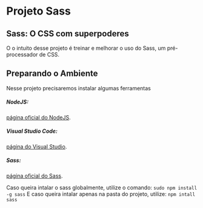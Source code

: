 # Projeto Sass
## Sass: O CSS com superpoderes

O o intuito desse projeto é treinar e melhorar o uso do Sass, um pré-processador de CSS.

## Preparando o Ambiente

Nesse projeto precisaremos instalar algumas ferramentas

##### NodeJS: 
[página oficial do NodeJS](https://nodejs.org/en/download/).

##### Visual Studio Code: 
[página do Visual Studio](https://code.visualstudio.com/download).

##### Sass:
[página oficial do Sass](https://sass-lang.com/install).

Caso queira intalar o sass globalmente, utilize o comando: ````sudo npm install -g sass````
E caso queira intalar apenas na pasta do projeto, utilize: ````npm intall sass````